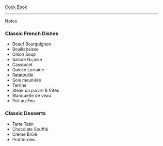 [Cook Book]()   

-----   

[Notes]()  

### Classic French Dishes  

* Boeuf Bourguignon  
* Bouillabaisse  
* Onion Soup  
* Salade Niçoise  
* Cassoulet  
* Quicke Lorraine  
* Ratatouille  
* Sole meunière  
* Terrine  
* Steak *au poivre* & frites  
* Blanquette de veau  
* Pot-au-Feu  

### Classic Desserts  

* Tarte Tatin  
* Chocolate Soufflé
* Crème Brûlé   
* Profiteroles  
